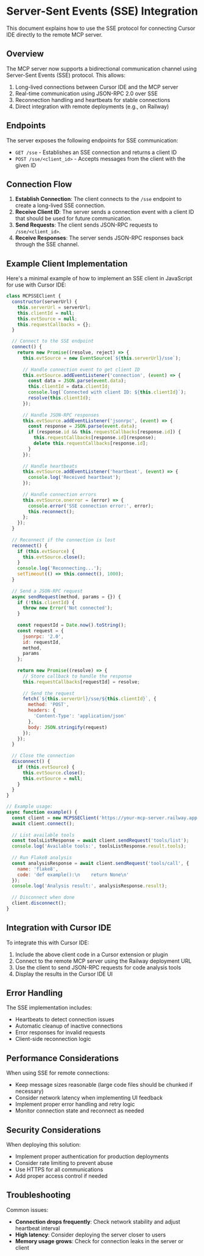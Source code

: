 # Server-Sent Events (SSE) Integration

This document explains how to use the SSE protocol for connecting Cursor IDE directly to the remote MCP server.

## Overview

The MCP server now supports a bidirectional communication channel using Server-Sent Events (SSE) protocol. This allows:

1. Long-lived connections between Cursor IDE and the MCP server
2. Real-time communication using JSON-RPC 2.0 over SSE
3. Reconnection handling and heartbeats for stable connections
4. Direct integration with remote deployments (e.g., on Railway)

## Endpoints

The server exposes the following endpoints for SSE communication:

- `GET /sse` - Establishes an SSE connection and returns a client ID
- `POST /sse/<client_id>` - Accepts messages from the client with the given ID

## Connection Flow

1. **Establish Connection**: The client connects to the `/sse` endpoint to create a long-lived SSE connection.
2. **Receive Client ID**: The server sends a connection event with a client ID that should be used for future communication.
3. **Send Requests**: The client sends JSON-RPC requests to `/sse/<client_id>`.
4. **Receive Responses**: The server sends JSON-RPC responses back through the SSE channel.

## Example Client Implementation

Here's a minimal example of how to implement an SSE client in JavaScript for use with Cursor IDE:

```javascript
class MCPSSEClient {
  constructor(serverUrl) {
    this.serverUrl = serverUrl;
    this.clientId = null;
    this.evtSource = null;
    this.requestCallbacks = {};
  }

  // Connect to the SSE endpoint
  connect() {
    return new Promise((resolve, reject) => {
      this.evtSource = new EventSource(`${this.serverUrl}/sse`);
      
      // Handle connection event to get client ID
      this.evtSource.addEventListener('connection', (event) => {
        const data = JSON.parse(event.data);
        this.clientId = data.clientId;
        console.log(`Connected with client ID: ${this.clientId}`);
        resolve(this.clientId);
      });
      
      // Handle JSON-RPC responses
      this.evtSource.addEventListener('jsonrpc', (event) => {
        const response = JSON.parse(event.data);
        if (response.id && this.requestCallbacks[response.id]) {
          this.requestCallbacks[response.id](response);
          delete this.requestCallbacks[response.id];
        }
      });
      
      // Handle heartbeats
      this.evtSource.addEventListener('heartbeat', (event) => {
        console.log('Received heartbeat');
      });
      
      // Handle connection errors
      this.evtSource.onerror = (error) => {
        console.error('SSE connection error:', error);
        this.reconnect();
      };
    });
  }
  
  // Reconnect if the connection is lost
  reconnect() {
    if (this.evtSource) {
      this.evtSource.close();
    }
    console.log('Reconnecting...');
    setTimeout(() => this.connect(), 1000);
  }
  
  // Send a JSON-RPC request
  async sendRequest(method, params = {}) {
    if (!this.clientId) {
      throw new Error('Not connected');
    }
    
    const requestId = Date.now().toString();
    const request = {
      jsonrpc: '2.0',
      id: requestId,
      method,
      params
    };
    
    return new Promise((resolve) => {
      // Store callback to handle the response
      this.requestCallbacks[requestId] = resolve;
      
      // Send the request
      fetch(`${this.serverUrl}/sse/${this.clientId}`, {
        method: 'POST',
        headers: {
          'Content-Type': 'application/json'
        },
        body: JSON.stringify(request)
      });
    });
  }
  
  // Close the connection
  disconnect() {
    if (this.evtSource) {
      this.evtSource.close();
      this.evtSource = null;
    }
  }
}

// Example usage:
async function example() {
  const client = new MCPSSEClient('https://your-mcp-server.railway.app');
  await client.connect();
  
  // List available tools
  const toolsListResponse = await client.sendRequest('tools/list');
  console.log('Available tools:', toolsListResponse.result.tools);
  
  // Run Flake8 analysis
  const analysisResponse = await client.sendRequest('tools/call', {
    name: 'flake8',
    code: 'def example():\n    return None\n'
  });
  console.log('Analysis result:', analysisResponse.result);
  
  // Disconnect when done
  client.disconnect();
}
```

## Integration with Cursor IDE

To integrate this with Cursor IDE:

1. Include the above client code in a Cursor extension or plugin
2. Connect to the remote MCP server using the Railway deployment URL
3. Use the client to send JSON-RPC requests for code analysis tools
4. Display the results in the Cursor IDE UI

## Error Handling

The SSE implementation includes:

- Heartbeats to detect connection issues
- Automatic cleanup of inactive connections
- Error responses for invalid requests
- Client-side reconnection logic

## Performance Considerations

When using SSE for remote connections:

- Keep message sizes reasonable (large code files should be chunked if necessary)
- Consider network latency when implementing UI feedback
- Implement proper error handling and retry logic
- Monitor connection state and reconnect as needed

## Security Considerations

When deploying this solution:

- Implement proper authentication for production deployments
- Consider rate limiting to prevent abuse
- Use HTTPS for all communications
- Add proper access control if needed

## Troubleshooting

Common issues:

- **Connection drops frequently**: Check network stability and adjust heartbeat interval
- **High latency**: Consider deploying the server closer to users
- **Memory usage grows**: Check for connection leaks in the server or client 